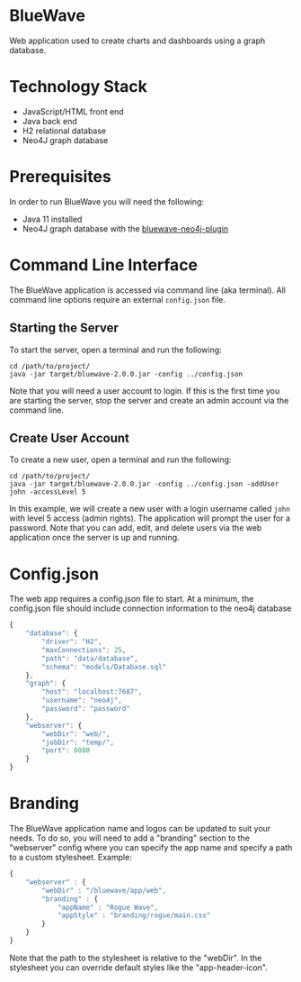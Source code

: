 # BlueWave

Web application used to create charts and dashboards using a graph database.


# Technology Stack

- JavaScript/HTML front end
- Java back end
- H2 relational database
- Neo4J graph database

# Prerequisites
In order to run BlueWave you will need the following:

- Java 11 installed
- Neo4J graph database with the [bluewave-neo4j-plugin](https://github.com/BlueWaveTechnologies/bluewave-neo4j-plugin)


# Command Line Interface

The BlueWave application is accessed via command line (aka terminal).
All command line options require an external `config.json` file.


## Starting the Server
To start the server, open a terminal and run the following:
```console
cd /path/to/project/
java -jar target/bluewave-2.0.0.jar -config ../config.json
```
Note that you will need a user account to login. If this is the first time
you are starting the server, stop the server and create an admin account via
the command line.

## Create User Account

To create a new user, open a terminal and run the following:
```console
cd /path/to/project/
java -jar target/bluewave-2.0.0.jar -config ../config.json -addUser john -accessLevel 5
```
In this example, we will create a new user with a login username called `john` with level 5 access (admin rights).
The application will prompt the user for a password. Note that you can add, edit, and delete users via the web application
once the server is up and running.


# Config.json
The web app requires a config.json file to start. At a minimum, the config.json
file should include connection information to the neo4j database

```javascript
{
    "database": {
        "driver": "H2",
        "maxConnections": 25,
        "path": "data/database",
        "schema": "models/Database.sql"
    },
    "graph": {
        "host": "localhost:7687",
        "username": "neo4j",
        "password": "password"
    },
    "webserver": {
        "webDir": "web/",
        "jobDir": "temp/",
        "port": 8080
    }
}
```


# Branding

The BlueWave application name and logos can be updated to suit your needs. To do
so, you will need to add a "branding" section to the "webserver" config where you
can specify the app name and specify a path to a custom stylesheet. Example:
```javascript
{
    "webserver" : {
        "webDir" : "/bluewave/app/web",
        "branding" : {
            "appName" : "Rogue Wave",
            "appStyle" : "branding/rogue/main.css"
        }
    }
}
```

Note that the path to the stylesheet is relative to the "webDir". In the stylesheet
you can override default styles like the "app-header-icon".



